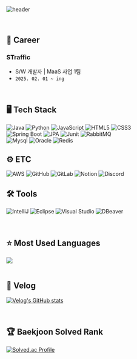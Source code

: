 

![header](https://capsule-render.vercel.app/api?type=waving&color=auto&height=200&section=header&text=⭐ㅤWelcomeㅤ⭐️&fontSize=50&animation=twinkling)

<br>

<!--[![Hits](https://hits.seeyoufarm.com/api/count/incr/badge.svg?url=https%3A%2F%2Fgithub.com%2Fhamsangjin%2Fhit-counter&count_bg=%2379C83D&title_bg=%23555555&icon=&icon_color=%230082FD&title=%EA%B9%83%ED%97%88%EB%B8%8C+%EB%B0%A9%EB%AC%B8%EC%9E%90%EC%88%98&edge_flat=false)](https://hits.seeyoufarm.com)-->

## 💼 Career
### **STraffic**
- S/W 개발자 | MaaS 사업 1팀 <br>
- `2025. 02. 01 ~ ing` <br>

<br>

## 🖥️ Tech Stack
![Java](https://img.shields.io/badge/java-%23ED8B00.svg?style=for-the-badge&logo=openjdk&logoColor=white)
![Python](https://img.shields.io/badge/python-3776AB?style=for-the-badge&logo=python&logoColor=white)
![JavaScript](https://img.shields.io/badge/javascript-%23323330.svg?style=for-the-badge&logo=javascript&logoColor=%23F7DF1E)
![HTML5](https://img.shields.io/badge/html5-%23E34F26.svg?style=for-the-badge&logo=html5&logoColor=white) 
![CSS3](https://img.shields.io/badge/css3-%231572B6.svg?style=for-the-badge&logo=css3&logoColor=white) 
<br>
![Spring Boot](https://img.shields.io/badge/springboot-6DB33F?style=for-the-badge&logo=springboot&logoColor=white)
![JPA](https://img.shields.io/badge/JPA-FF9900?style=for-the-badge&logo=JPA&logoColor=white)
![Junit](https://img.shields.io/badge/Junit5-25A162?style=for-the-badge&logo=junit5&logoColor=white)
![RabbitMQ](https://img.shields.io/badge/rabbitmq-%23FF6600.svg?&style=for-the-badge&logo=rabbitmq&logoColor=white)
<br>
![Mysql](https://img.shields.io/badge/mysql-4479A1?style=for-the-badge&logo=mysql&logoColor=white)
![Oracle](https://img.shields.io/badge/Oracle-F80000?style=for-the-badge&logo=oracle&logoColor=black)
![Redis](https://img.shields.io/badge/redis-%23DD0031.svg?&style=for-the-badge&logo=redis&logoColor=white)


## ⚙️ ETC
![AWS](https://img.shields.io/badge/AWS-%23232F3E.svg?style=for-the-badge&logo=amazon-aws&logoColor=white)
![GitHub](https://img.shields.io/badge/github-%23121011.svg?style=for-the-badge&logo=github&logoColor=white)
![GitLab](https://img.shields.io/badge/GitLab-330F63?style=for-the-badge&logo=gitlab&logoColor=white)
![Notion](https://img.shields.io/badge/Notion-%23000000.svg?style=for-the-badge&logo=notion&logoColor=white)
![Discord](https://img.shields.io/badge/Discord-5865F2?style=for-the-badge&logo=discord&logoColor=white)

## 🛠️ Tools
![IntelliJ](https://img.shields.io/badge/IntelliJ_IDEA-000000.svg?style=for-the-badge&logo=intellij-idea&logoColor=white)
![Eclipse](https://img.shields.io/badge/Eclipse-2C2255?style=for-the-badge&logo=eclipse&logoColor=white)
![Visual Studio](https://img.shields.io/badge/Visual_Studio-5C2D91?style=for-the-badge&logo=visual%20studio&logoColor=white)
![DBeaver](https://img.shields.io/badge/dbeaver-382923?style=for-the-badge&logo=dbeaver&logoColor=white)

<br>

## ⭐️ Most Used Languages
<img align="center" src="https://github-readme-stats.vercel.app/api/top-langs/?username=hamsangjin&layout=compact&show_icons=true&show_owner=true&hide_title=true&theme=nord&hide=shell,c%23,visual%20basic%20.NET,ada,basic" />

<br>
<br>
  
## 📝 Velog
<!-- [![Velog's GitHub stats](https://velog-readme-stats.vercel.app/api?name=hamsangjin)](https://velog.io/@hamsangjin) -->
[![Velog's GitHub stats](https://velog-readme-stats.vercel.app/api/list?name=hamsangjin)](https://velog.io/@hamsangjin)  

<br>

## 🏆 Baekjoon Solved Rank
[![Solved.ac Profile](http://mazassumnida.wtf/api/generate_badge?boj=hamsangjin)](https://solved.ac/hamsangjin)
